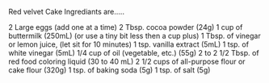 Red velvet Cake Ingrediants are.....

2 Large eggs (add one at a time)
2 Tbsp. cocoa powder (24g)
1 cup of buttermilk (250mL) (or use a tiny bit less then a cup plus)
1 Tbsp. of vinegar or lemon juice, (let sit for 10 minutes)
1 tsp. vanilla extract (5mL)
1 tsp. of white vinegar (5mL)
1/4 cup of oil (vegetable, etc.) (55g)
2 to 2 1/2 Tbsp. of red food coloring liquid (30 to 40 mL)
2 1/2 cups of all-purpose flour or cake flour (320g)
1 tsp. of baking soda (5g)
1 tsp. of salt (5g)